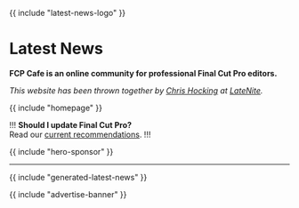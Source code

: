 {{ include "latest-news-logo" }}

# Latest News

**FCP Cafe is an online community for professional Final Cut Pro editors.**

_This website has been thrown together by [Chris Hocking](https://twitter.com/chrisatlatenite) at [LateNite](/latenite/)._

{{ include "homepage" }}

!!!
**Should I update Final Cut Pro?**<br />
Read our [current recommendations](/update-guide/).
!!!

{{ include "hero-sponsor" }}

---

{{ include "generated-latest-news" }}

{{ include "advertise-banner" }}
